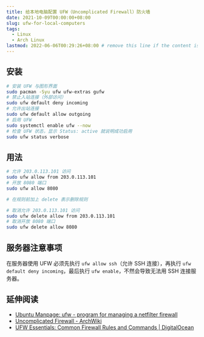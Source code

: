 ```yaml
---
title: 给本地电脑配置 UFW（Uncomplicated Firewall）防火墙
date: 2021-10-09T00:00:00+08:00
slug: ufw-for-local-computers
tags:
  - Linux
  - Arch Linux
lastmod: 2022-06-06T00:29:26+08:00 # remove this line if the content is actually changed
---
```


## 安装

```bash
# 安装 UFW 与图形界面
sudo pacman -Syu ufw ufw-extras gufw
# 禁止入站连接（外部访问）
sudo ufw default deny incoming
# 允许出站连接
sudo ufw default allow outgoing
# 启用 UFW
sudo systemctl enable ufw --now
# 检查 UFW 状态，显示 Status: active 就说明成功启用
sudo ufw status verbose
```

## 用法

```bash
# 允许 203.0.113.101 访问
sudo ufw allow from 203.0.113.101
# 开放 8080 端口
sudo ufw allow 8080

# 在规则前加上 delete 表示删除规则

# 取消允许 203.0.113.101 访问
sudo ufw delete allow from 203.0.113.101
# 取消开放 8080 端口
sudo ufw delete allow 8080
```

## 服务器注意事项

在服务器使用 UFW 必须先执行 `ufw allow ssh`（允许 SSH 连接），再执行 `ufw default deny incoming`，最后执行 `ufw enable`，不然会导致无法用 SSH 连接服务器。

## 延伸阅读

- [Ubuntu Manpage: ufw - program for managing a netfilter firewall](https://manpages.ubuntu.com/manpages/hirsute/en/man8/ufw.8.html)
- [Uncomplicated Firewall - ArchWiki](https://wiki.archlinux.org/title/Uncomplicated_Firewall)
- [UFW Essentials: Common Firewall Rules and Commands | DigitalOcean](https://www.digitalocean.com/community/tutorials/ufw-essentials-common-firewall-rules-and-commands)
